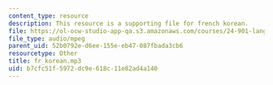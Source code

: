 ```yaml
---
content_type: resource
description: This resource is a supporting file for french korean.
file: https://ol-ocw-studio-app-qa.s3.amazonaws.com/courses/24-901-language-and-its-structure-i-phonology-fall-2010/b7cfc51f5972dc9e618c11e82ad4a140_fr_korean.mp3
file_type: audio/mpeg
parent_uid: 52b0792e-d6ee-155e-eb47-087fbada3cb6
resourcetype: Other
title: fr_korean.mp3
uid: b7cfc51f-5972-dc9e-618c-11e82ad4a140
---
```

